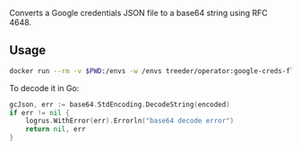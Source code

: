 Converts a Google credentials JSON file to a base64 string using  RFC 4648.

## Usage

```sh
docker run --rm -v $PWD:/envs -w /envs treeder/operator:google-creds-flatten google-creds.json
```

To decode it in Go: 

```go
gcJson, err := base64.StdEncoding.DecodeString(encoded)
if err != nil {
    logrus.WithError(err).Errorln("base64 decode error")
    return nil, err
}
```
